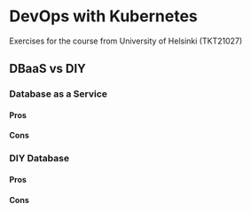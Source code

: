 # DevOps with Kubernetes
Exercises for the course from University of Helsinki (TKT21027)

## DBaaS vs DIY
### Database as a Service
#### Pros


#### Cons



### DIY Database
#### Pros


#### Cons



